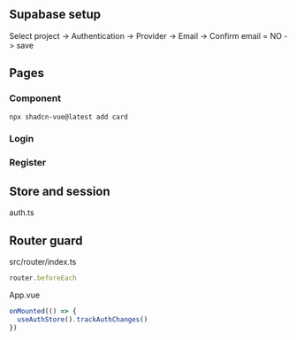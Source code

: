 ## Supabase setup
Select project -> Authentication -> Provider -> Email -> Confirm email = NO -> save

## Pages

### Component

```
npx shadcn-vue@latest add card
```

### Login

### Register

 
## Store and session

auth.ts


## Router guard

src/router/index.ts
```js
router.beforeEach
```

App.vue
```js
onMounted(() => {
  useAuthStore().trackAuthChanges()
})
```